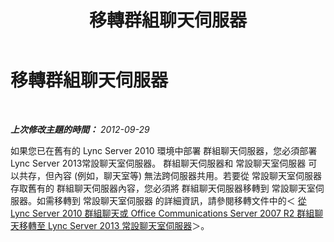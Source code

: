 ﻿---
title: 移轉群組聊天伺服器
TOCTitle: 移轉群組聊天伺服器
ms:assetid: 34bc98f4-919d-4b6f-be82-55bf766a48d0
ms:mtpsurl: https://technet.microsoft.com/zh-tw/library/JJ688020(v=OCS.15)
ms:contentKeyID: 49890017
ms.date: 08/10/2015
mtps_version: v=OCS.15
ms.translationtype: HT
---

# 移轉群組聊天伺服器

 

_**上次修改主題的時間：** 2012-09-29_

如果您已在舊有的 Lync Server 2010 環境中部署 群組聊天伺服器，您必須部署 Lync Server 2013常設聊天室伺服器。 群組聊天伺服器和 常設聊天室伺服器 可以共存，但內容 (例如，聊天室等) 無法跨伺服器共用。若要從 常設聊天室伺服器 存取舊有的 群組聊天伺服器內容，您必須將 群組聊天伺服器移轉到 常設聊天室伺服器。如需移轉到 常設聊天室伺服器 的詳細資訊，請參閱移轉文件中的＜ [從 Lync Server 2010 群組聊天或 Office Communications Server 2007 R2 群組聊天移轉至 Lync Server 2013 常設聊天室伺服器](migration-from-lync-server-2010-group-chat-or-office-communications-server-2007-r2-group-chat-to-lync-server-2013-persistent-chat-server.md)＞。

